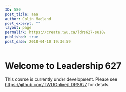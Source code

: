 ```yaml
---
ID: 580
post_title: aaa
author: Colin Madland
post_excerpt: ""
layout: page
permalink: https://create.twu.ca/ldrs627-su18/
published: true
post_date: 2018-04-10 19:34:59
---
```

<!--themify_builder_static--><h1>Welcome to Leadership 627<br /></h1>
 This course is currently under development. Please see https://github.com/TWUOnline/LDRS627 for details.<!--/themify_builder_static-->